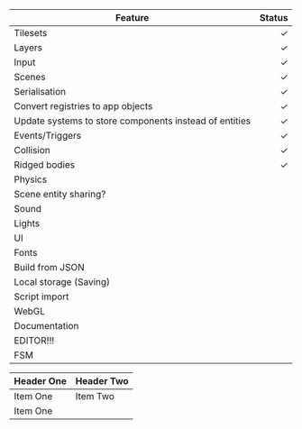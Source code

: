 
| Feature                                                | Status |
|--------------------------------------------------------|-------:|
| Tilesets                                               |      ✓ |
| Layers                                                 |      ✓ |
| Input                                                  |      ✓ |
| Scenes                                                 |      ✓ |
| Serialisation                                          |      ✓ |
| Convert registries to app objects                      |      ✓ |
| Update systems to store components instead of entities |      ✓ |
| Events/Triggers                                        |      ✓ |
| Collision                                              |      ✓ |
| Ridged bodies                                          |      ✓ |
| Physics                                                |        |
| Scene entity sharing?                                  |        |
| Sound                                                  |        |
| Lights                                                 |        |
| UI                                                     |        |
| Fonts                                                  |        |
| Build from JSON                                        |        |
| Local storage (Saving)                                 |        |
| Script import                                          |        |
| WebGL                                                  |        |
| Documentation                                          |        |
| EDITOR!!!                                              |        |
| FSM                                                    |        |

| Header One | Header Two |
|:-----------|:-----------|
| Item One   | Item Two   |
| Item One   |            |
